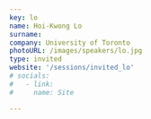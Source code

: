 ```yaml
---
key: lo
name: Hoi-Kwong Lo
surname: 
company: University of Toronto
photoURL: /images/speakers/lo.jpg
type: invited
website: '/sessions/invited_lo'
# socials:
#   - link: 
#     name: Site

---
```

